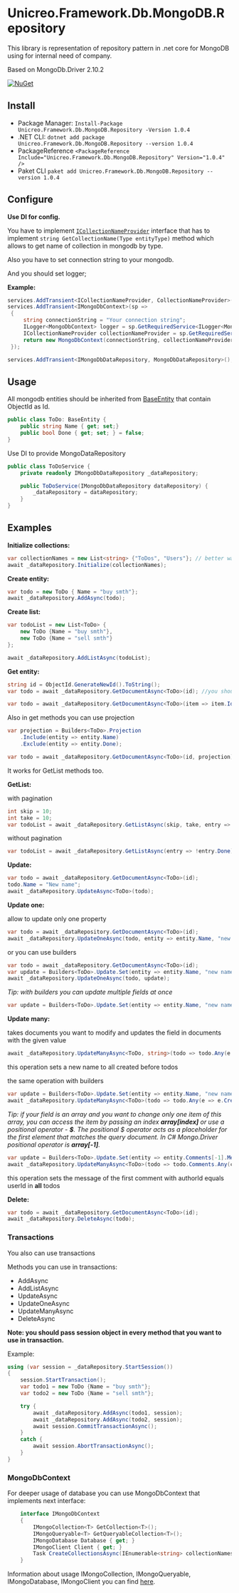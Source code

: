 # Unicreo.Framework.Db.MongoDB.Repository
This library is representation of repository pattern in .net core for MongoDB using for internal need of company.

Based on MongoDb.Driver 2.10.2

[![NuGet](https://img.shields.io/nuget/v/Unicreo.Framework.Db.MongoDB.Repository)](https://www.nuget.org/packages/Unicreo.Framework.Db.MongoDB.Repository/)
## Install

- Package Manager:   `Install-Package Unicreo.Framework.Db.MongoDB.Repository -Version 1.0.4`
- .NET CLI: `dotnet add package Unicreo.Framework.Db.MongoDB.Repository --version 1.0.4`
- PackageReference `<PackageReference Include="Unicreo.Framework.Db.MongoDB.Repository" Version="1.0.4" />`
- Paket CLI `paket add Unicreo.Framework.Db.MongoDB.Repository --version 1.0.4`

## Configure

**Use DI for config.**

You have to implement [`ICollectionNameProvider`](https://github.com/unicreo/framework-db-mongodb-repository/blob/master/Source/Interfaces/ICollectionNameProvider.cs) interface that has
to implement `string GetCollectionName(Type entityType)` method which
allows to get name of collection in mongodb by type.

Also you have to set connection string to your mongodb.

And you should set logger;

**Example:**

```c#
services.AddTransient<ICollectionNameProvider, CollectionNameProvider>(); // You have to implement this interface by yourself   
services.AddTransient<IMongoDbContext>(sp =>
 {
     string connectionString = "Your connection string";
     ILogger<MongoDbContext> logger = sp.GetRequiredService<ILogger<MongoDbContext>>();
     ICollectionNameProvider collectionNameProvider = sp.GetRequiredService<ICollectionNameProvider>;
     return new MongoDbContext(connectionString, collectionNameProvider);
 });

services.AddTransient<IMongoDbDataRepository, MongoDbDataRepository>();
 ```

## Usage

All mongodb entities should be inherited from [BaseEntity](https://github.com/unicreo/framework-db-mongodb-repository/blob/master/Source/Models/BaseEntity.cs) that contain ObjectId as Id.

```c#
public class ToDo: BaseEntity {
    public string Name { get; set;}
    public bool Done { get; set; } = false; 
}
```

Use DI to provide MongoDataRepository

```c#
public class ToDoService {
    private readonly IMongoDbDataRepository _dataRepository;

    public ToDoService(IMongoDbDataRepository dataRepository) {
        _dataRepository = dataRepository;
    }
}
```

## Examples

**Initialize collections:**

```c#
var collectionNames = new List<string> {"ToDos", "Users"}; // better way is to get names from CollectionNameProvider
await _dataRepository.Initialize(collectionNames);

```

**Create entity:**

```c#
var todo = new ToDo { Name = "buy smth"};
await _dataRepository.AddAsync(todo);
```

**Create list:**

```c#
var todoList = new List<ToDo> {
    new ToDo {Name = "buy smth"},
    new ToDo {Name = "sell smth"}
};

await _dataRepository.AddListAsync(todoList);
```


**Get entity:**

```c#
string id = ObjectId.GenerateNewId().ToString();
var todo = await _dataRepository.GetDocumentAsync<ToDo>(id); //you should ensure that id is valid ObjectId
```

```c#
var todo = await _dataRepository.GetDocumentAsync<ToDo>(item => item.Id == ObjectId.Parse(id) && !item.Done);
```

Also in get methods you can use projection
```c#
var projection = Builders<ToDo>.Projection
    .Include(entity => entity.Name)
    .Exclude(entity => entity.Done);

var todo = await _dataRepository.GetDocumentAsync<ToDo>(id, projection);
```

It works for GetList methods too.

**GetList:**

with pagination

```c#
int skip = 10;
int take = 10;
var todoList = await _dataRepository.GetListAsync(skip, take, entry => !entry.Done);
```
without pagination

```c#
var todoList = await _dataRepository.GetListAsync(entry => !entry.Done);
```

**Update:**
```c#
var todo = await _dataRepository.GetDocumentAsync<ToDo>(id);
todo.Name = "New name";
await _dataRepository.UpdateAsync<ToDo>(todo);
```

**Update one:**

allow to update only one property

```c#
var todo = await _dataRepository.GetDocumentAsync<ToDo>(id);
await _dataRepository.UpdateOneAsync(todo, entity => entity.Name, "new name");
```

or you can use builders
```c#
var todo = await _dataRepository.GetDocumentAsync<ToDo>(id);
var update = Builders<ToDo>.Update.Set(entity => entity.Name, "new name");
await _dataRepository.UpdateOneAsync(todo, update);
```

_Tip: with builders you can update multiple fields at once_
```c#
var update = Builders<ToDo>.Update.Set(entity => entity.Name, "new name").Set(entity => entity.Title, "new title");
```

**Update many:**

takes documents you want to modify and updates the field in documents with the given value

```c#
await _dataRepository.UpdateManyAsync<ToDo, string>(todo => todo.Any(e => e.CreatedDate <= new DateTime.Now), todo => todo.Name, "new name");
```
this operation sets a new name to all created before todos 

the same operation with builders

```c#
var update = Builders<ToDo>.Update.Set(entity => entity.Name, "new name");
await _dataRepository.UpdateManyAsync<ToDo>(todo => todo.Any(e => e.CreatedDate <= new DateTime.Now), update);
```

_Tip: if your field is an array and you want to change only one item of this array, you can access the item by passing an index **array[index]** or use a positional operator - **$**. The positional $ operator acts as a placeholder for the first element that matches the query document. In C# Mongo.Driver positional operator is **array[-1]**._

```c#
var update = Builders<ToDo>.Update.Set(entity => entity.Comments[-1].Message, "new message");
await _dataRepository.UpdateManyAsync<ToDo>(todo => todo.Comments.Any(comment => comment.authorId == userId), update);
```

this operation sets the message of the first comment with authorId equals userId in **all** todos

**Delete:**

```c#
var todo = await _dataRepository.GetDocumentAsync<ToDo>(id);
await _dataRepository.DeleteAsync(todo);
```

### **Transactions**

You also can use transactions

Methods you can use in transactions:

- AddAsync
- AddListAsync
- UpdateAsync
- UpdateOneAsync
- UpdateManyAsync
- DeleteAsync

**Note: you should pass session object in every method that you want to use in transaction.**

Example:

```c#
using (var session = _dataRepository.StartSession())
{
    session.StartTransaction();
    var todo1 = new ToDo {Name = "buy smth"};
    var todo2 = new ToDo {Name = "sell smth"};

    try {
        await _dataRepository.AddAsync(todo1, session);
        await _dataRepository.AddAsync(todo2, session);
        await session.CommitTransactionAsync();        
    }
    catch {
        await session.AbortTransactionAsync();
    }
}
```

### MongoDbContext
For deeper usage of database you can use MongoDbContext
that implements next interface:

```c#
    interface IMongoDbContext
    {
        IMongoCollection<T> GetCollection<T>();
        IMongoQueryable<T> GetQueryableCollection<T>();
        IMongoDatabase Database { get; }
        IMongoClient Client { get; }
        Task CreateCollectionsAsync(IEnumerable<string> collectionNames);
    }
``` 

Information about usage IMongoCollection, IMongoQueryable,
 IMongoDatabase, IMongoClient you can find [here](https://mongodb.github.io/mongo-csharp-driver/2.10).
 
